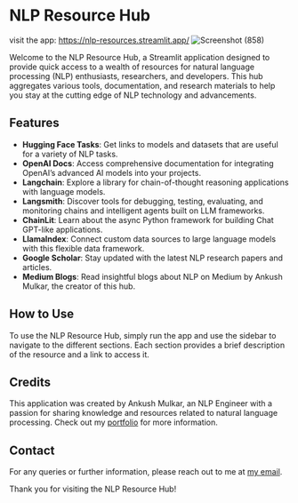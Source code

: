 # NLP Resource Hub
visit the app: https://nlp-resources.streamlit.app/
![Screenshot (858)](https://github.com/AnkushMulkar/NLP_Resources/assets/94743425/8f2acb68-add3-4924-9078-a35c95fedeab)


Welcome to the NLP Resource Hub, a Streamlit application designed to provide quick access to a wealth of resources for natural language processing (NLP) enthusiasts, researchers, and developers. This hub aggregates various tools, documentation, and research materials to help you stay at the cutting edge of NLP technology and advancements.

## Features

- **Hugging Face Tasks**: Get links to models and datasets that are useful for a variety of NLP tasks.
- **OpenAI Docs**: Access comprehensive documentation for integrating OpenAI’s advanced AI models into your projects.
- **Langchain**: Explore a library for chain-of-thought reasoning applications with language models.
- **Langsmith**: Discover tools for debugging, testing, evaluating, and monitoring chains and intelligent agents built on LLM frameworks.
- **ChainLit**: Learn about the async Python framework for building Chat GPT-like applications.
- **LlamaIndex**: Connect custom data sources to large language models with this flexible data framework.
- **Google Scholar**: Stay updated with the latest NLP research papers and articles.
- **Medium Blogs**: Read insightful blogs about NLP on Medium by Ankush Mulkar, the creator of this hub.

## How to Use

To use the NLP Resource Hub, simply run the app and use the sidebar to navigate to the different sections. Each section provides a brief description of the resource and a link to access it.

## Credits

This application was created by Ankush Mulkar, an NLP Engineer with a passion for sharing knowledge and resources related to natural language processing. Check out my [portfolio](https://ankushmulkar.github.io/Portfolio/) for more information.


## Contact

For any queries or further information, please reach out to me at [my email](mailto:ankushmulkar@gmail.com).

Thank you for visiting the NLP Resource Hub!

